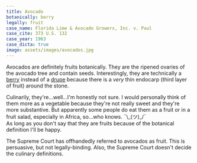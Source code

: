 ```yaml
---
title: Avocado
botanically: berry
legally: fruit
case_name: Florida Lime & Avocado Growers, Inc. v. Paul
case_cite: 373 U.S. 132
case_year: 1963
case_dicta: true
image: assets/images/avocados.jpg
---
```

Avocados are definitely fruits botanically. They are the ripened ovaries of the avocado tree and contain seeds. Interestingly, they are technically a <a href="{% link _types/berry.html %}">berry</a> instead of a <a href="{% link _types/drupe.html %}">drupe</a> because there is a *very* thin endocarp (third layer of fruit) around the stone.

Culinarily, they're...well...I'm honestly not sure. I would personally think of them more as a vegetable because they're not really sweet and they're more substantive. But apparently some people do eat them as a fruit or in a fruit salad, especially in Africa, so...who knows. ¯\\\_(ツ)_/¯  
As long as you don't say that they are fruits because of the botanical definition I'll be happy.

The Supreme Court has offhandedly referred to avocados as fruit. This is persuasive, but not legally-binding. Also, the Supreme Court doesn't decide the culinary definitions.
